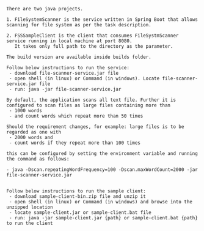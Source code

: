 
	There are two java projects.  

	1. FileSystemScanner is the service written in Spring Boot that allows scanning for file system as per the task description.
	
	2. FSSSampleClient is the client that consumes FileSystmScanner service running in local machine at port 8080. 
	   It takes only full path to the directory as the parameter.
	
	The build version are available inside builds folder.

	Follow below instructions to run the service:
	 - download file-scanner-service.jar file
	 - open shell (in linux) or Command (in windows). Locate file-scanner-service.jar file
	 - run: java -jar file-scanner-service.jar	
	 
	By default, the application scans all text file. Further it is configured to scan files as large files containing more than 
	 - 1000 words
	 - and count words which repeat more than 50 times
	
	Should the requirement changes, for example: large files is to be regarded as one with 
	 - 2000 words and 
	 - count words if they repeat more than 100 times 
	
	this can be configured by setting the environment variable and running the command as follows:
	 
	- java -Dscan.repeatingWordFrequency=100 -Dscan.maxWordCount=2000 -jar file-scanner-service.jar
	 
	 
	Follow below instructions to run the sample client:
	 - download sample-client-bin.zip file and unzip it  
	 - open shell (in linux) or Command (in windows) and browse into the unzipped location 
	 - locate sample-client.jar or sample-client.bat file
	 - run: java -jar sample-client.jar {path} or sample-client.bat {path} to run the client
	 	
